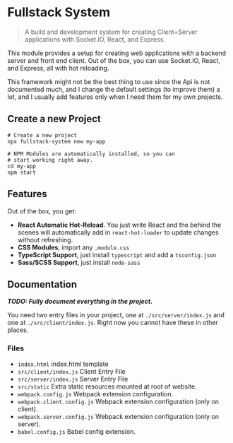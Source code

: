 # Fullstack System
> A build and development system for creating Client+Server applications with Socket.IO, React, and
> Express.

This module provides a setup for creating web applications with a backend server and front end client. Out of the box, you
can use Socket.IO, React, and Express, all with hot reloading.

This framework might not be the best thing to use since the Api is not documented much, and I change the default settings
(to improve them) a lot, and I usually add features only when I need them for my own projects.

## Create a new Project
```
# Create a new project
npx fullstack-system new my-app

# NPM Modules are automatically installed, so you can
# start working right away.
cd my-app
npm start
```

## Features
Out of the box, you get:

- **React Automatic Hot-Reload**. You just write React and the behind the scenes will automatically add in `react-hot-loader` to update changes without refreshing.
- **CSS Modules**, import any `.module.css`
- **TypeScript Support**, just install `typescript` and add a `tsconfig.json`
- **Sass/SCSS Support**, just install `node-sass`

## Documentation
***TODO: Fully document everything in the project.***

You need two entry files in your project, one at `./src/server/index.js` and one at `./src/client/index.js`. Right now you cannot have these in other places.

### Files
- `index.html` index.html template
- `src/client/index.js` Client Entry File
- `src/server/index.js` Server Entry File
- `src/static` Extra static resources mounted at root of website.
- `webpack.config.js` Webpack extension configuration.
- `webpack.client.config.js` Webpack extension configuration (only on client).
- `webpack.server.config.js` Webpack extension configuration (only on server).
- `babel.config.js` Babel config extension.

